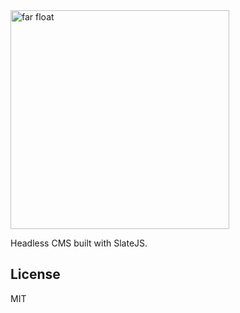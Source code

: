 <img alt="far float" width="350" src="https://storage.googleapis.com/bucket_0215/far_float.png">

<p>Headless CMS built with SlateJS.</p>


## License
MIT
